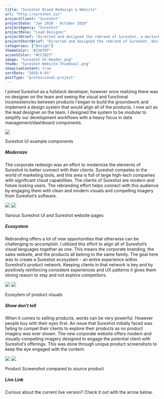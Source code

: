 ```yaml
---
title: "Sureshot Brand Redesign & Website"
url: "http://sureshot.io/"
projectClient: "Sureshot"
projectDate: "Jan 2020 - October 2020"
projectAgency: "Sureshot"
projectRole: "Lead Designer"
projectBrief: "Directed and designed the rebrand of Sureshot, a martech software company. This effort was a self-initiative designed to modernise the branding of the company to better connect with it’s elevated clients and compete with other high-tier martech companies. I created various branding documents and assets to be used throughout their updated applications(another effort I managed). Finally updated the corporate website with a design showing off the new branding and new software options available to clients in a more visual manner designed to increase sales."
projectShortBrief: "Directed and designed the rebrand of Sureshot. Designed and created the new corporate website."
categories: ["Design"]
themeColor: "#330f0f"
accentColor: "#CC2027"
image: "Sureshot-UI-Header.png"
thumb: "Sureshot-Website-Thumbnail.png"
showLiveContent: true
sortDate: "2020-6-01"
postType: "professional-project"
---
```

I joined Sureshot as a fullstack developer, however once realizing there was no designer on the team and seeing the visual and functional inconsistencies between products I began to build the groundwork and implement a design system that would align all of the products. I now act as the lead designer on the team. I designed the system to be modular to simplify our development workflows with a heavy focus in data management/dashboard components. 

<div class="photo-container">
<img src="Sureshot-Website-Dribbble.png" />
</div>
<p class="photo-grid-subtitle">Sureshot UI example components</p>

##### Modernize
The corporate redesign was an effort to modernize the elements of Sureshot to better connect with their clients. Sureshot competes in the world of marketing tools, and this area is full of large high-tech companies with significant cloud capabilities. The clients of Sureshot are modern and future looking users. The rebranding effort helps connect with this audience by engaging them with clean and modern visuals and compelling imagery from Sureshot’s software.

<div class="photo-grid-container">
<div class="photo-grid">
<img src="Sureshot-Website-2-Dribbble.png" />
<img src="Sureshot-Website-7-Dribbble.png"/></div>
</div>
<p class="photo-grid-subtitle">Various Sureshot UI and Sureshot website pages</p>

##### Ecosystem
Rebranding offers a lot of new opportunities that otherwise can be challenging to accomplish. I utilized this effort to align all of Sureshot’s visual languages together as one. This means the corporate branding, the sales website, and the products all belong to the same family. The goal here was to create a Sureshot ecosystem - an entire experience within Sureshot’s product network. Keeping clients in that network is key and by positively reinforcing consistent experiences and UX patterns it gives them strong reason to stay and not explore competitors.

<div class="photo-grid-container">
<div class="photo-grid">
<img src="Sureshot-Website-5-Dribbble.png" />
<img src="Sureshot-Website-6-Dribbble.png"/></div>
</div>
<p class="photo-grid-subtitle">Ecosytem of product visuals</p>

##### Show don't tell
When it comes to selling products, words can be very powerful. However people buy with their eyes first. An issue that Sureshot initially faced was failing to compel their clients to explore their products as no product imagery was ever shown. The new corporate website offers modern and visually compelling imagery designed to engage the potential client with Sureshot’s offerings. This was done through unique product screenshots to keep the eye engaged with the content.

<div class="photo-grid-container">
<div class="photo-grid">
<img src="Sureshot-Website-3-Dribbble.png" />
<img src="Sureshot-Website-4-Dribbble.png"/></div>
</div>
</div>
<p class="photo-grid-subtitle">Product Screenshot compared to source product</p>

##### Live Link

Curious about the current live version? Check it out with the arrow below.